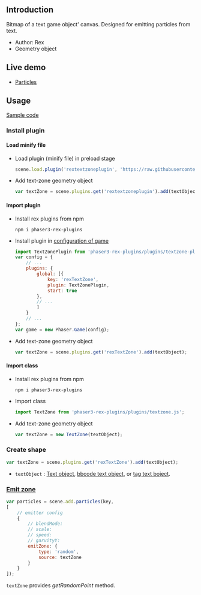 ## Introduction

Bitmap of a text game object' canvas. Designed for emitting particles from text.

- Author: Rex
- Geometry object

## Live demo

- [Particles](https://codepen.io/rexrainbow/pen/eYJmxwp)

## Usage

[Sample code](https://github.com/rexrainbow/phaser3-rex-notes/tree/master/examples/textzone)

### Install plugin

#### Load minify file

- Load plugin (minify file) in preload stage
    ```javascript
    scene.load.plugin('rextextzoneplugin', 'https://raw.githubusercontent.com/rexrainbow/phaser3-rex-notes/master/dist/rextextzoneplugin.min.js', true);
    ```
- Add text-zone geometry object
    ```javascript
    var textZone = scene.plugins.get('rextextzoneplugin').add(textObject);
    ```

#### Import plugin

- Install rex plugins from npm
    ```
    npm i phaser3-rex-plugins
    ```
- Install plugin in [configuration of game](game.md#configuration)
    ```javascript
    import TextZonePlugin from 'phaser3-rex-plugins/plugins/textzone-plugin.js';
    var config = {
        // ...
        plugins: {
            global: [{
                key: 'rexTextZone',
                plugin: TextZonePlugin,
                start: true
            },
            // ...
            ]
        }
        // ...
    };
    var game = new Phaser.Game(config);
    ```
- Add text-zone geometry object
    ```javascript
    var textZone = scene.plugins.get('rexTextZone').add(textObject);
    ```

#### Import class

- Install rex plugins from npm
    ```
    npm i phaser3-rex-plugins
    ```
- Import class
    ```javascript
    import TextZone from 'phaser3-rex-plugins/plugins/textzone.js';
    ```
- Add text-zone geometry object
    ```javascript
    var textZone = new TextZone(textObject);
    ```

### Create shape

```javascript
var textZone = scene.plugins.get('rexTextZone').add(textObject);
```

- `textObject` : [Text object](text.md), [bbcode text object](bbcodetext.md), or [tag text boject](tagtext.md).

### [Emit zone](particles.md#emit-zone)

```javascript
var particles = scene.add.particles(key,
[
    // emitter config
    {
        // blendMode:
        // scale:
        // speed:
        // garvityY:
        emitZone: {
            type: 'random',
            source: textZone
        }
    }
]);
```

`textZone` provides *getRandomPoint* method.
